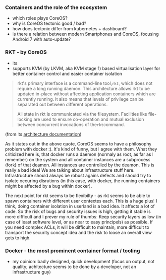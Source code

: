 ### Containers and the role of the ecosystem

* which roles plays CoreOS?
* why is CoreOS tectonic good / bad?
* how does tectonic differ from kubernetes + dashboard?
* is there a relation between modern Smartphones and CoreOS, focusing Android 7 with auto-update?

### RKT - by CoreOS

* its 
* supports KVM \(by LKVM, aka KVM stage 1\) based virtualisation layer for better container control and easier container isolation

> rkt's primary interface is a command-line tool,`rkt`, which does not require a long running daemon. This architecture allows rkt to be updated in-place without affecting application containers which are currently running. It also means that levels of privilege can be separated out between different operations.
>
> All state in rkt is communicated via the filesystem. Facilities like file-locking are used to ensure co-operation and mutual exclusion between concurrent invocations of the`rkt`command.

\(from its [architecture documentation](https://coreos.com/rkt/docs/latest/devel/architecture.html)\)

As it states out in the above quote, CoreOS seems to have a philosophy problem with docker :\). It's kind of funny, but I agree with them. What they criticized here is, that docker runs a daemon \(normaly as root, as far as I remember\) on the system and all container instances are a subprocess \(fork\) of that deamon. All instances are controlled by the deamon. This is really a bad idea! We are talking about infrastructure stuff here. Infrastructure should always be robust agains defects and should try to isolate occuring disrutions \(in this case, with docker, the running containers might be affected by a bug within docker\).

The next point for rkt seems to be flexibilty - as rkt seems to be able to spawn containers with different user contextes each. This is a huge plus! I think, doing container isolation in userland is a bad idea. It affects a lot of code. So the risk of bugs and security issues is high, getting it stable is more difficult and I prever my rule of thumbs: Keep security layers as low \(in case of least software level, or as near to easy principels\) as possible. If you need complex ACLs, it will be difficult to maintain, more difficult to transport the security concept idea and the risk to loose an overall view gets to high.

### Docker - the most prominent container format / tooling

* my opinion: badly designed, quick development \(focus on output, not quality; achitecture seems to be done by a developer, not an infrastructure guy\)




